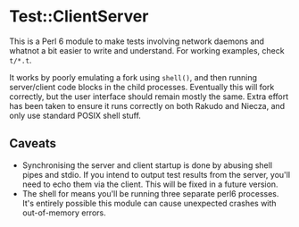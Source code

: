 Test::ClientServer
==================

This is a Perl 6 module to make tests involving network daemons and whatnot a bit easier to write
and understand. For working examples, check `t/*.t`.

It works by poorly emulating a fork using `shell()`, and then running server/client code blocks in
the child processes. Eventually this will fork correctly, but the user interface should remain
mostly the same. Extra effort has been taken to ensure it runs correctly on both Rakudo and Niecza,
and only use standard POSIX shell stuff.

Caveats
-------

* Synchronising the server and client startup is done by abusing shell pipes and stdio. If you
  intend to output test results from the server, you'll need to echo them via the client. This will
  be fixed in a future version.
* The shell for means you'll be running three separate perl6 processes. It's entirely possible
  this module can cause unexpected crashes with out-of-memory errors.
